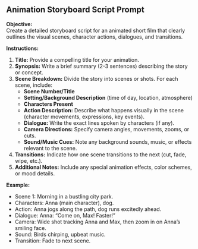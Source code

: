 ## Animation Storyboard Script Prompt

**Objective:**  
Create a detailed storyboard script for an animated short film that clearly outlines the visual scenes, character actions, dialogues, and transitions.

**Instructions:**  
1. **Title:** Provide a compelling title for your animation.  
2. **Synopsis:** Write a brief summary (2-3 sentences) describing the story or concept.  
3. **Scene Breakdown:** Divide the story into scenes or shots. For each scene, include:  
   - **Scene Number/Title**  
   - **Setting/Background Description** (time of day, location, atmosphere)  
   - **Characters Present**  
   - **Action Description:** Describe what happens visually in the scene (character movements, expressions, key events).  
   - **Dialogue:** Write the exact lines spoken by characters (if any).  
   - **Camera Directions:** Specify camera angles, movements, zooms, or cuts.  
   - **Sound/Music Cues:** Note any background sounds, music, or effects relevant to the scene.  
4. **Transitions:** Indicate how one scene transitions to the next (cut, fade, wipe, etc.).  
5. **Additional Notes:** Include any special animation effects, color schemes, or mood details.

**Example:**  
- Scene 1: Morning in a bustling city park.  
- Characters: Anna (main character), dog.  
- Action: Anna jogs along the path, dog runs excitedly ahead.  
- Dialogue: Anna: “Come on, Max! Faster!”  
- Camera: Wide shot tracking Anna and Max, then zoom in on Anna’s smiling face.  
- Sound: Birds chirping, upbeat music.  
- Transition: Fade to next scene.
